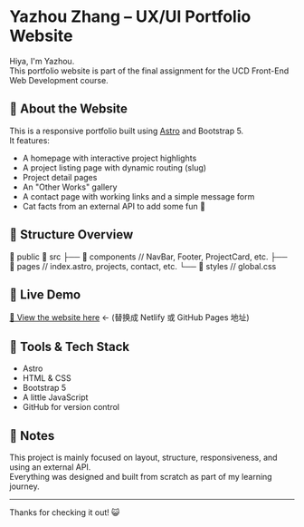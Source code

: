 # Yazhou Zhang – UX/UI Portfolio Website

Hiya, I'm Yazhou.  
This portfolio website is part of the final assignment for the UCD Front-End Web Development course.

## 🔧 About the Website

This is a responsive portfolio built using [Astro](https://astro.build/) and Bootstrap 5.  
It features:

- A homepage with interactive project highlights
- A project listing page with dynamic routing (slug)
- Project detail pages
- An "Other Works" gallery
- A contact page with working links and a simple message form
- Cat facts from an external API to add some fun 🐾

## 📁 Structure Overview

📁 public
📁 src
├── 📁 components // NavBar, Footer, ProjectCard, etc.
├── 📁 pages // index.astro, projects, contact, etc.
└── 📁 styles // global.css


## 📡 Live Demo

[🔗 View the website here](https://your-live-site-link.netlify.app) ← (替换成 Netlify 或 GitHub Pages 地址)

## 📎 Tools & Tech Stack

- Astro
- HTML & CSS
- Bootstrap 5
- A little JavaScript
- GitHub for version control

## 📝 Notes

This project is mainly focused on layout, structure, responsiveness, and using an external API.  
Everything was designed and built from scratch as part of my learning journey.

---

Thanks for checking it out! 😺
